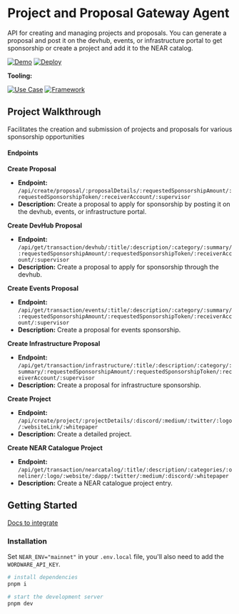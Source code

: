 # Project and Proposal Gateway Agent

API for creating and managing projects and proposals. You can generate a proposal and post it on the devhub, events, or infrastructure portal to get sponsorship or create a project and add it to the NEAR catalog.

[![Demo](https://img.shields.io/badge/Demo-Visit%20Demo-brightgreen)](https://ref-finance-agent-next.vercel.app/)
[![Deploy](https://img.shields.io/badge/Deploy-on%20Vercel-blue)](https://vercel.com/new/clone?repository-url=https%3A%2F%2Fgithub.com%2FMintbase%2Fref-finance-agent-next)

**Tooling:**

[![Use Case](https://img.shields.io/badge/Use%20Case-AI-blue)](#)
[![Framework](https://img.shields.io/badge/Framework-Next.js%2014-blue)](#)

## Project Walkthrough

Facilitates the creation and submission of projects and proposals for various sponsorship opportunities

#### Endpoints

**Create Proposal**

- **Endpoint:** `/api/create/proposal/:proposalDetails/:requestedSponsorshipAmount/:requestedSponsorshipToken/:receiverAccount/:supervisor`
- **Description:** Create a proposal to apply for sponsorship by posting it on the devhub, events, or infrastructure portal.

**Create DevHub Proposal**

- **Endpoint:** `/api/get/transaction/devhub/:title/:description/:category/:summary/:requestedSponsorshipAmount/:requestedSponsorshipToken/:receiverAccount/:supervisor`
- **Description:** Create a proposal to apply for sponsorship through the devhub.

**Create Events Proposal**

- **Endpoint:** `/api/get/transaction/events/:title/:description/:category/:summary/:requestedSponsorshipAmount/:requestedSponsorshipToken/:receiverAccount/:supervisor`
- **Description:** Create a proposal for events sponsorship.

**Create Infrastructure Proposal**

- **Endpoint:** `/api/get/transaction/infrastructure/:title/:description/:category/:summary/:requestedSponsorshipAmount/:requestedSponsorshipToken/:receiverAccount/:supervisor`
- **Description:** Create a proposal for infrastructure sponsorship.

**Create Project**

- **Endpoint:** `/api/create/project/:projectDetails/:discord/:medium/:twitter/:logo/:websiteLink/:whitepaper`
- **Description:** Create a detailed project.

**Create NEAR Catalogue Project**

- **Endpoint:** `/api/get/transaction/nearcatalog/:title/:description/:categories/:oneliner/:logo/:website/:dapp/:twitter/:medium/:discord/:whitepaper`
- **Description:** Create a NEAR catalogue project entry.

## Getting Started

[Docs to integrate](https://docs.mintbase.xyz/ai/assistant-plugins)

### Installation

Set `NEAR_ENV="mainnet"` in your `.env.local` file, you'll also need to add the `WORDWARE_API_KEY`.

```bash
# install dependencies
pnpm i

# start the development server
pnpm dev
```
